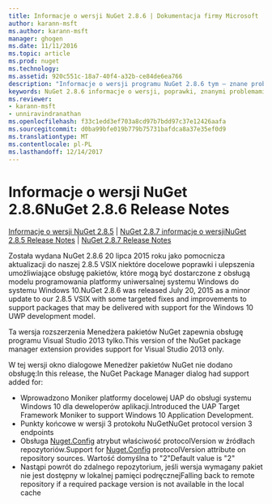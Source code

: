 ```yaml
---
title: Informacje o wersji NuGet 2.8.6 | Dokumentacja firmy Microsoft
author: karann-msft
ms.author: karann-msft
manager: ghogen
ms.date: 11/11/2016
ms.topic: article
ms.prod: nuget
ms.technology: 
ms.assetid: 920c551c-18a7-40f4-a32b-ce84de6ea766
description: "Informacje o wersji programu NuGet 2.8.6 tym — znane problemy, poprawki, dodatkowe funkcje i dcr."
keywords: NuGet 2.8.6 informacje o wersji, poprawki, znanymi problemami, nowe funkcje, dcr
ms.reviewer:
- karann-msft
- unniravindranathan
ms.openlocfilehash: f33c1edd3ef703a8cd97b7bdd97c37e12426aafa
ms.sourcegitcommit: d0ba99bfe019b779b75731bafdca8a37e35ef0d9
ms.translationtype: MT
ms.contentlocale: pl-PL
ms.lasthandoff: 12/14/2017
---
```

# <a name="nuget-286-release-notes"></a><span data-ttu-id="52ac1-104">Informacje o wersji NuGet 2.8.6</span><span class="sxs-lookup"><span data-stu-id="52ac1-104">NuGet 2.8.6 Release Notes</span></span>

<span data-ttu-id="52ac1-105">[Informacje o wersji NuGet 2.8.5](../release-notes/nuget-2.8.5.md) | [NuGet 2.8.7 informacje o wersji](../release-notes/nuget-2.8.7.md)</span><span class="sxs-lookup"><span data-stu-id="52ac1-105">[NuGet 2.8.5 Release Notes](../release-notes/nuget-2.8.5.md) | [NuGet 2.8.7 Release Notes](../release-notes/nuget-2.8.7.md)</span></span>

<span data-ttu-id="52ac1-106">Została wydana NuGet 2.8.6 20 lipca 2015 roku jako pomocnicza aktualizacji do naszej 2.8.5 VSIX niektóre docelowe poprawki i ulepszenia umożliwiające obsługę pakietów, które mogą być dostarczone z obsługą modelu programowania platformy uniwersalnej systemu Windows do systemu Windows 10.</span><span class="sxs-lookup"><span data-stu-id="52ac1-106">NuGet 2.8.6 was released July 20, 2015 as a minor update to our 2.8.5 VSIX with some targeted fixes and improvements to support packages that may be delivered with support for the Windows 10 UWP development model.</span></span>

<span data-ttu-id="52ac1-107">Ta wersja rozszerzenia Menedżera pakietów NuGet zapewnia obsługę programu Visual Studio 2013 tylko.</span><span class="sxs-lookup"><span data-stu-id="52ac1-107">This version of the NuGet package manager extension provides support for Visual Studio 2013 only.</span></span>

<span data-ttu-id="52ac1-108">W tej wersji okno dialogowe Menedżer pakietów NuGet nie dodano obsługę:</span><span class="sxs-lookup"><span data-stu-id="52ac1-108">In this release, the NuGet Package Manager dialog had support added for:</span></span>

* <span data-ttu-id="52ac1-109">Wprowadzono Moniker platformy docelowej UAP do obsługi systemu Windows 10 dla deweloperów aplikacji.</span><span class="sxs-lookup"><span data-stu-id="52ac1-109">Introduced the UAP Target Framework Moniker to support Windows 10 Application Development.</span></span>
* <span data-ttu-id="52ac1-110">Punkty końcowe w wersji 3 protokołu NuGet</span><span class="sxs-lookup"><span data-stu-id="52ac1-110">NuGet protocol version 3 endpoints</span></span>
* <span data-ttu-id="52ac1-111">Obsługa [Nuget.Config](../consume-packages/configuring-nuget-behavior.md) atrybut właściwość protocolVersion w źródłach repozytoriów.</span><span class="sxs-lookup"><span data-stu-id="52ac1-111">Support for [Nuget.Config](../consume-packages/configuring-nuget-behavior.md) protocolVersion attribute on repository sources.</span></span> <span data-ttu-id="52ac1-112">Wartość domyślna to "2"</span><span class="sxs-lookup"><span data-stu-id="52ac1-112">Default value is "2"</span></span>
* <span data-ttu-id="52ac1-113">Nastąpi powrót do zdalnego repozytorium, jeśli wersja wymagany pakiet nie jest dostępny w lokalnej pamięci podręcznej</span><span class="sxs-lookup"><span data-stu-id="52ac1-113">Falling back to remote repository if a required package version is not available in the local cache</span></span>